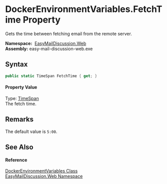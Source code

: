 DockerEnvironmentVariables.FetchTime Property
=============================================
Gets the time between fetching email from the remote server.

  **Namespace:**  [EasyMailDiscussion.Web][1]  
  **Assembly:** easy-mail-discussion-web.exe

Syntax
------

```csharp
public static TimeSpan FetchTime { get; }
```

#### Property Value
Type: [TimeSpan][2]  
 The fetch time. 

Remarks
-------
 The default value is `5:00`. 

See Also
--------

#### Reference
[DockerEnvironmentVariables Class][3]  
[EasyMailDiscussion.Web Namespace][1]  

[1]: ../README.md
[2]: https://docs.microsoft.com/dotnet/api/system.timespan
[3]: README.md